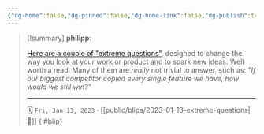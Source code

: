 ```yaml
---
{"dg-home":false,"dg-pinned":false,"dg-home-link":false,"dg-publish":true,"type":"blip","created-date":"2023-01-13T00:00:00","disabled rules":["yaml-title","yaml-title-alias","file-name-heading"],"title":"philipp @ 2023-01-13","dg-permalink":"2023/01/13/extreme-questions/","updated-date":"2025-04-30T22:27:37","dg-path":"blips/2023-01-13-extreme-questions.md","permalink":"/2023/01/13/extreme-questions/","dgPassFrontmatter":true,"created":"2023-01-13T00:00:00","updated":"2025-04-30T22:27:37"}
---
```


> [!summary] **philipp**:
>
> [Here are a couple of "extreme questions"](https://longform.asmartbear.com/posts/extreme-questions/), designed to change the way you look at your work or product and to spark new ideas. Well worth a read. Many of them are _really_ not trivial to answer, such as: _"If our biggest competitor copied every single feature we have, how would we still win?"_
> - - -
>
> 🗓️ `Fri, Jan 13, 2023` · [[public/blips/2023-01-13-extreme-questions\|🔗]]
{ #blip}

